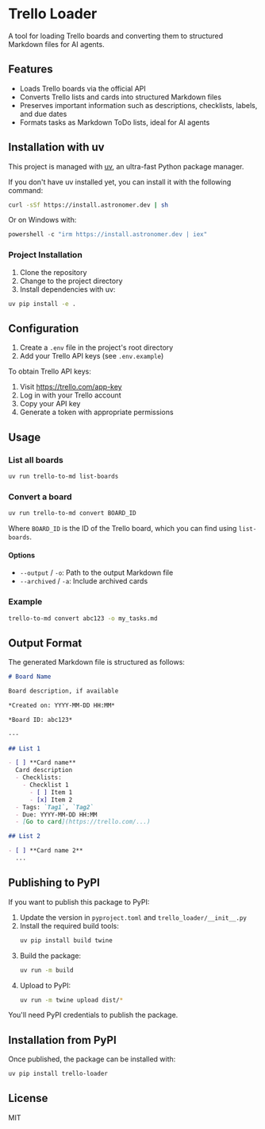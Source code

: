 # Trello Loader

A tool for loading Trello boards and converting them to structured Markdown files for AI agents.

## Features

- Loads Trello boards via the official API
- Converts Trello lists and cards into structured Markdown files
- Preserves important information such as descriptions, checklists, labels, and due dates
- Formats tasks as Markdown ToDo lists, ideal for AI agents

## Installation with uv

This project is managed with [uv](https://github.com/astral-sh/uv), an ultra-fast Python package manager.

If you don't have uv installed yet, you can install it with the following command:

```bash
curl -sSf https://install.astronomer.dev | sh
```

Or on Windows with:

```powershell
powershell -c "irm https://install.astronomer.dev | iex"
```

### Project Installation

1. Clone the repository
2. Change to the project directory
3. Install dependencies with uv:

```bash
uv pip install -e .
```

## Configuration

1. Create a `.env` file in the project's root directory
2. Add your Trello API keys (see `.env.example`)

To obtain Trello API keys:
1. Visit https://trello.com/app-key
2. Log in with your Trello account
3. Copy your API key
4. Generate a token with appropriate permissions

## Usage

### List all boards

```bash
uv run trello-to-md list-boards
```

### Convert a board

```bash
uv run trello-to-md convert BOARD_ID
```

Where `BOARD_ID` is the ID of the Trello board, which you can find using `list-boards`.

#### Options

- `--output` / `-o`: Path to the output Markdown file
- `--archived` / `-a`: Include archived cards

### Example

```bash
trello-to-md convert abc123 -o my_tasks.md
```

## Output Format

The generated Markdown file is structured as follows:

```markdown
# Board Name

Board description, if available

*Created on: YYYY-MM-DD HH:MM*

*Board ID: abc123*

---

## List 1

- [ ] **Card name**
  Card description
  - Checklists:
    - Checklist 1
      - [ ] Item 1
      - [x] Item 2
  - Tags: `Tag1`, `Tag2`
  - Due: YYYY-MM-DD HH:MM
  - [Go to card](https://trello.com/...)

## List 2

- [ ] **Card name 2**
  ...
```

## Publishing to PyPI

If you want to publish this package to PyPI:

1. Update the version in `pyproject.toml` and `trello_loader/__init__.py`
2. Install the required build tools:
   ```bash
   uv pip install build twine
   ```
3. Build the package:
   ```bash
   uv run -m build
   ```
4. Upload to PyPI:
   ```bash
   uv run -m twine upload dist/*
   ```

You'll need PyPI credentials to publish the package.

## Installation from PyPI

Once published, the package can be installed with:

```bash
uv pip install trello-loader
```

## License

MIT